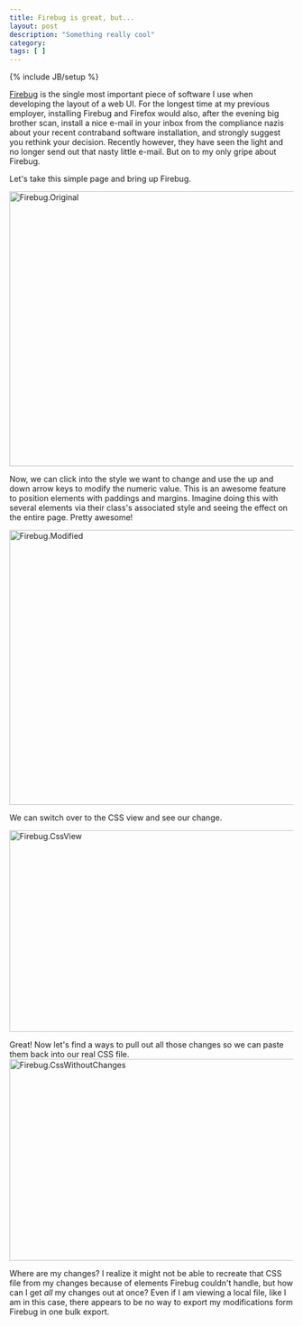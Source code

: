 ```yaml
---
title: Firebug is great, but...
layout: post
description: "Something really cool"
category:
tags: [ ] 
---
```

{% include JB/setup %}



<a href="http://getfirebug.com/" title="Firebug - Web Development Evolved">Firebug</a> is the single most important piece of software I use when developing the layout of a web UI. For the longest time at my previous employer, installing Firebug and Firefox would also, after the evening big brother scan, install a nice e-mail in your inbox from the compliance nazis about your recent contraband software installation, and strongly suggest you rethink your decision. Recently however, they have seen the light and no longer send out that nasty little e-mail. But on to my only gripe about Firebug.

Let's take this simple page and bring up Firebug.

<img src="/wp-content/uploads/2009/01/firebugoriginal.png" alt="Firebug.Original" height="488" width="559">

Now, we can click into the style we want to change and use the up and down arrow keys to modify the numeric value. This is an awesome feature to position elements with paddings and margins. Imagine doing this with several elements via their class's associated style and seeing the effect on the entire page. Pretty awesome!

<img src="/wp-content/uploads/2009/01/firebugmodified.png" alt="Firebug.Modified" height="488" width="559">

We can switch over to the CSS view and see our change.

<img src="/wp-content/uploads/2009/01/firebugcssview.png" alt="Firebug.CssView" height="358" width="535">

Great! Now let's find a ways to pull out all those changes so we can paste them back into our real CSS file.
<img src="/wp-content/uploads/2009/01/firebugcsswithoutchanges.png" alt="Firebug.CssWithoutChanges" height="358" width="535">

Where are my changes? I realize it might not be able to recreate that CSS file from my changes because of elements Firebug couldn't handle, but how can I get <em>all</em> my changes out at once? Even if I am viewing a local file, like I am in this case, there appears to be no way to export my modifications form Firebug in one bulk export.
